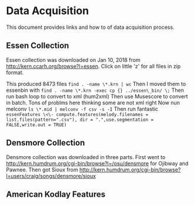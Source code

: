 # Data Acquisition

This document provides links and how to of data acquisition process.

## Essen Collection

Essen collection was downloaded on Jan 10, 2018 from http://kern.ccarh.org/browse?l=essen.
Click on little 'z' for all files in zip format. 

This produced 8473 files
```find . -name \*.krn | wc```
Then I moved them to essenbin with
 ```find . -name \*.krn -exec cp {} ../essen\_bin/ \;```
Then run bash loop to convert to xml (hum2xml)
Then use Musescore to convert in batch. Tons of problms here thinking some are not xml right
Now nun melconv
```ls \*.mid | melconv -f csv -s -I```
Then run fantastic 
```essenFeatures \<\- compute.features(melody.filenames = list.files(pattern=".csv"), dir = ".",use.segmentation = FALSE,write.out = TRUE)```

## Densmore Collection 

Densmore collection was downloaded in three parts.
First went to http://kern.humdrum.org/cgi-bin/browse?l=/osu/densmore for Ojibway and Pawnee.
Then got Sioux from http://kern.humdrum.org/cgi-bin/browse?l=users/craig/songs/densmore/sioux

## American Kodlay Features
